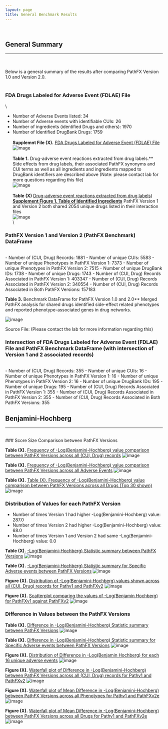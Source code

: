 ```yaml
---
layout: page
title: General Benchmark Results
---
```


<br/> 

## General Summary   
---------------------------------------------------------------------------
<br/> 
<br/> 
Below is a general summary of the results after comparing PathFX Version 1.0 and Version 2.0.
<br/> 
<br/> 


### FDA Drugs Labeled for Adverse Event (FDLAE) File
\
- Number of Adverse Events listed: 34 
- Number of Adverse events with identifiable CUIs: 26 
- Number of ingredients (identified Drugs and others): 1970 
- Number of Identified DrugBank Drugs: 1759 
\
\
**Supplemnt File (X).** [FDA Drugs Labeled for Adverse Event (FDLAE) File](https://github.com/aryastark5/web_bench/blob/gh-pages/display_files/source_files/Drugs_labeled_for_AEs.txt)
\
![image](display_files/source_files/Drugs_labeled_for_AEs.png)
\
\
**Table 1.** Drug-adverse event reactions extracted from drug labels.** Side effects from drug labels, their associated PathFX synonyms and CUI terms as well as all ingredients and ingredients mapped to DrugBank identifiers are described above (Note: please contact lab for more questions regarding this file)
\
![image](display_files/source_files/adverse_events_with_synonyms_and_ingrediant_info_table.png)
\
\
**Table (X)** [Drug-adverse event reactions extracted from drug labels](https://github.com/aryastark5/web_bench/blob/gh-pages/display_files/source_files/adverse_events_with_synonyms_and_ingrediant_info_table.csv))
\
[**Supplement Figure 1. Table of Identified Ingredients**](https://github.com/aryastark5/web_bench/blob/gh-pages/display_files/source_files/ingrediants_table.csv) PathFX Version 1 and Version 2 both shared 2054 unique drugs listed in their interaction files
\
![image](display_files/source_files/ingrediants_table.png)
\
\
### PathFX Version 1 and Version 2 (PathFX Benchmark) DataFrame
<br/>
- Number of (CUI, Drug) Records: 1881 
- Number of unique CUIs: 5583 
- Number of unique Phenotypes in PathFX Version 1: 7373 
- Number of unique Phenotypes in PathFX Version 2: 7515 
- Number of unique DrugBank IDs: 1738 
- Number of unique Drugs: 1743 
- Number of (CUI, Drug) Records Associated in PathFX Version 1: 403347 
- Number of (CUI, Drug) Records Associated in PathFX Version 2: 340554 
- Number of (CUI, Drug) Records Associated in Both PathFX Versions: 157183 

**Table 3.** Benchmark DataFrame for PathFX Version 1.0 and 2.0** Merged PathFX analysis for shared drugs identified side-effect related phenotypes and reported phenotype-associated genes in drug networks.

![image](display_files/source_files/benchmark_dataframe.png)

Source File: (Please contact the lab for more information regarding this)

### Intersection of FDA Drugs Labeled for Adverse Event (FDLAE) File and PathFX Benchmark DataFrame (with intersection of Version 1 and 2 associated records) 
<br/>
- Number of (CUI, Drug) Records: 355 
- Number of unique CUIs: 16 
- Number of unique Phenotypes in PathFX Version 1: 16 
- Number of unique Phenotypes in PathFX Version 2: 16 
- Number of unique DrugBank IDs: 195 
- Number of unique Drugs: 195 
- Number of (CUI, Drug) Records Associated in PathFX Version 1: 355 
- Number of (CUI, Drug) Records Associated in PathFX Version 2: 355 
- Number of (CUI, Drug) Records Associated in Both PathFX Versions: 355 


<br/>

## Benjamini-Hochberg
---------------------------------------------------------------------------
<br/>
### Score Size Comparison between PathFX Versions


**Table (X).** [Frequency of -Log(Benjamini-Hochberg) value comparison between PathFX Versions across all (CUI, Drug) records](https://github.com/aryastark5/web_bench/blob/gh-pages/display_files/output_benchmark_general_results/bh_inequa_comp_table.csv)
![image](display_files/output_benchmark_general_results/bh_inequa_comp_table.png)

**Table (X).** [Frequency of -Log(Benjamini-Hochberg) value comparison between PathFX Versions across all Adverse Events](https://github.com/aryastark5/web_bench/blob/gh-pages/display_files/output_benchmark_general_results/bh_inequa_adverse_event_comp_table.csv)
![image](display_files/output_benchmark_general_results/bh_inequa_adverse_event_comp_table.png)

**Table (X).** [Table (X). Frequency of -Log(Benjamini-Hochberg) value comparison between PathFX Versions across all Drugs (Top 30 shown)](https://github.com/aryastark5/web_bench/blob/gh-pages/display_files/output_benchmark_general_results/drug_bh_assoc_version_table.csv)
![image](display_files/output_benchmark_general_results/drug_bh_assoc_version_table.png)



### Distribution of Values for each PathFX Version
- Number of times Version 1 had higher -Log(Benjamini-Hochberg) value: 287.0
- Number of times Version 2 had higher -Log(Benjamini-Hochberg) value: 68.0
- Number of times Version 1 and Version 2 had same -Log(Benjamini-Hochberg) value: 0.0

**Table (X).** [-Log(Benjamini-Hochberg) Statistic summary between PathFX Versions](https://github.com/aryastark5/web_bench/blob/gh-pages/display_files/output_benchmark_general_results/bh_all_records_stats_table.csv)
![image](display_files/output_benchmark_general_results/bh_all_records_stats_table.png)

**Table (X).** [-Log(Benjamini-Hochberg) Statistic summary for Specific Adverse events between PathFX Versions](https://github.com/aryastark5/web_bench/blob/gh-pages/display_files/output_benchmark_general_results/bh_per_adverse_event_stats_table.csv)
![image](display_files/output_benchmark_general_results/bh_per_adverse_event_stats_table.png)

**Figure (X).** [Distribution of -Log(Benjamini-Hochberg) values shown across all (CUI, Drug) records for Pathv1 and PathFXv2](https://htmlpreview.github.io/?https://github.com/aryastark5/web_bench/blob/gh-pages/display_files/output_benchmark_general_results/Distribution_of_-Log_Benjamini-Hochberg_between_PathFX_Versions.html)
![image](display_files/output_benchmark_general_results/Distribution_of_-Log_Benjamini-Hochberg_between_PathFX_Versions.png)


**Figure (X).** [Scatterplot comparing the values of -Log(Benjamin Hochberg) for PathFXv1 against PathFXv2](https://htmlpreview.github.io/?https://github.com/aryastark5/web_bench/blob/gh-pages/display_files/output_benchmark_general_results/-log_Benjamini-Hochberg_Version_1_vs_-log_Benjamini-Hochberg_Version_2.html)
![image](display_files/output_benchmark_general_results/-log_Benjamini-Hochberg_Version_1_vs_-log_Benjamini-Hochberg_Version_2.png)



### Difference in Values between the PathFX Versions


**Table (X).** [Difference in -Log(Benjamini-Hochberg) Statistic summary between PathFX Versions](https://github.com/aryastark5/web_bench/blob/gh-pages/display_files/output_benchmark_general_results/diff_bh_all_records_stats_table.csv)
![image](display_files/output_benchmark_general_results/diff_bh_all_records_stats_table.png)

**Table (X).** [Difference in -Log(Benjamini-Hochberg) Statistic summary for Specific Adverse events between PathFX Versions](https://github.com/aryastark5/web_bench/blob/gh-pages/display_files/output_benchmark_general_results/diff_bh_per_adverse_event_stats_table.csv)
![image](display_files/output_benchmark_general_results/diff_bh_per_adverse_event_stats_table.png)

**Figure (X).** [Distribution of Difference in -Log(Benjamin Hochberg) for each 16 unique adverse events](https://htmlpreview.github.io/?https://github.com/aryastark5/web_bench/blob/gh-pages/display_files/output_benchmark_general_results/Difference_in_-Log_Benjamini-Hochberg_between_PathFX_Version_2_and_Version_1_per_CUI.html)
![image](display_files/output_benchmark_general_results/Difference_in_-Log_Benjamini-Hochberg_between_PathFX_Version_2_and_Version_1_per_CUI.png)

**Figure (X).** [Waterfall plot of Difference in -Log(Benjamini-Hochberg) between PathFX Versions across all (CUI, Drug) records for Pathv1 and PathFXv2](https://htmlpreview.github.io/?https://github.com/aryastark5/web_bench/blob/gh-pages/display_files/output_benchmark_general_results/Difference_in_-Log_Benjamini-Hochberg_between_Version_2_and_Version_1_of_PathFX_for_each_CUI-Drug_Record.html)
![image](display_files/output_benchmark_general_results/Difference_in_-Log_Benjamini-Hochberg_between_Version_2_and_Version_1_of_PathFX_for_each_CUI-Drug_Record.png)

**Figure (X).** [Waterfall plot of Mean Difference in -Log(Benjamini-Hochberg) between PathFX Versions across all Phenotypes for Pathv1 and PathFXv2e](https://htmlpreview.github.io/?https://github.com/aryastark5/web_bench/blob/gh-pages/display_files/output_benchmark_general_results/Mean_Difference_in_-Log_Benjamini-Hochberg_between_Version_2_and_Version_1_of_PathFX_for_Phenotype.html)
![image](display_files/output_benchmark_general_results/Mean_Difference_in_-Log_Benjamini-Hochberg_between_Version_2_and_Version_1_of_PathFX_for_Phenotype.png)


**Figure (X).** [Waterfall plot of Mean Difference in -Log(Benjamini-Hochberg) between PathFX Versions across all Drugs for Pathv1 and PathFXv2e](https://htmlpreview.github.io/?https://github.com/aryastark5/web_bench/blob/gh-pages/display_files/output_benchmark_general_results/Mean_Difference_in_-Log_Benjamini-Hochberg_between_Version_2_and_Version_1_of_PathFX_for_each_Drug.html)
![image](display_files/output_benchmark_general_results/Mean_Difference_in_-Log_Benjamini-Hochberg_between_Version_2_and_Version_1_of_PathFX_for_each_Drug.png)




